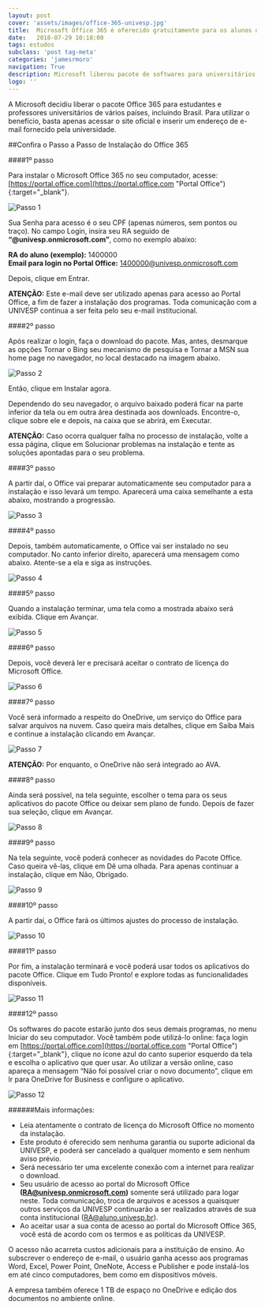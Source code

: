 ```yaml
---
layout: post
cover: 'assets/images/office-365-univesp.jpg'
title:  Microsoft Office 365 é oferecido gratuitamente para os alunos da UNIVESP
date:   2018-07-29 10:18:00
tags: estudos
subclass: 'post tag-meta'
categories: 'jamesrmoro'
navigation: True
description: Microsoft liberou pacote de softwares para universitários e espera beneficiar 7 milhões de pessoas no Brasil.
logo: ''
---
```


A Microsoft decidiu liberar o pacote Office 365 para estudantes e professores universitários de vários países, incluindo Brasil. Para utilizar o benefício, basta apenas acessar o site oficial e inserir um endereço de e-mail fornecido pela universidade.

##Confira o Passo a Passo de Instalação do Office 365


####1º passo

Para instalar o Microsoft Office 365 no seu computador, acesse: [https://portal.office.com](https://portal.office.com "Portal Office"){:target="_blank"}.

<div class="foto">
<img src="assets/images/passo1.jpg" alt="Passo 1">
</div>

Sua Senha para acesso é o seu CPF (apenas números, sem pontos ou traço). No campo Login, insira seu RA seguido de **“@univesp.onmicrosoft.com”**, como no exemplo abaixo:

**RA do aluno (exemplo):** 1400000<br>
**E­mail para login no Portal Office:** 1400000@univesp.onmicrosoft.com

Depois, clique em Entrar.

**ATENÇÃO:** Este e­-mail deve ser utilizado apenas para acesso ao Portal Office, a fim de fazer a instalação dos programas. Toda comunicação com a UNIVESP continua a ser feita pelo seu e-­mail institucional.

####2º passo

Após realizar o login, faça o download do pacote. Mas, antes, desmarque as opções Tornar o Bing seu mecanismo de pesquisa e Tornar a MSN sua home page no navegador, no local destacado na imagem abaixo.

<div class="foto">
<img src="assets/images/passo2.jpg" alt="Passo 2">
</div>

Então, clique em Instalar agora.

Dependendo do seu navegador, o arquivo baixado poderá ficar na parte inferior da tela ou em outra área destinada aos downloads. Encontre­-o, clique sobre ele e depois, na caixa que se abrirá, em Executar.

**ATENÇÃO:** Caso ocorra qualquer falha no processo de instalação, volte a essa página, clique em Solucionar problemas na instalação e tente as soluções apontadas para o seu problema.

####3º passo

A partir daí, o Office vai preparar automaticamente seu computador para a instalação e isso levará um tempo. Aparecerá uma caixa semelhante a esta abaixo, mostrando a progressão.

<div class="foto">
<img src="assets/images/passo3.jpg" alt="Passo 3">
</div>

####4º passo

Depois, também automaticamente, o Office vai ser instalado no seu computador. No canto inferior direito, aparecerá uma mensagem como abaixo. Atente­-se a ela e siga as instruções.

<div class="foto">
<img src="assets/images/passo4.jpg" alt="Passo 4">
</div>

####5º passo

Quando a instalação terminar, uma tela como a mostrada abaixo será exibida. Clique em Avançar.

<div class="foto">
<img src="assets/images/passo5.jpg" alt="Passo 5">
</div>

####6º passo

Depois, você deverá ler e precisará aceitar o contrato de licença do Microsoft Office.

<div class="foto">
<img src="assets/images/passo6.jpg" alt="Passo 6">
</div>

####7º passo

Você será informado a respeito do OneDrive, um serviço do Office para salvar arquivos na nuvem. Caso queira mais detalhes, clique em Saiba Mais e continue a instalação clicando em Avançar.

<div class="foto">
<img src="assets/images/passo7.jpg" alt="Passo 7">
</div>

**ATENÇÃO:** Por enquanto, o OneDrive não será integrado ao AVA.

####8º passo

Ainda será possível, na tela seguinte, escolher o tema para os seus aplicativos do pacote Office ou deixar sem plano de fundo. Depois de fazer sua seleção, clique em Avançar.

<div class="foto">
<img src="assets/images/passo8.jpg" alt="Passo 8">
</div>

####9º passo

Na tela seguinte, você poderá conhecer as novidades do Pacote Office. Caso queira vê-­las, clique em Dê uma olhada. Para apenas continuar a instalação, clique em Não, Obrigado.

<div class="foto">
<img src="assets/images/passo9.jpg" alt="Passo 9">
</div>

####10º passo

A partir daí, o Office fará os últimos ajustes do processo de instalação.

<div class="foto">
<img src="assets/images/passo10.jpg" alt="Passo 10">
</div>

####11º passo

Por fim, a instalação terminará e você poderá usar todos os aplicativos do pacote Office. Clique em Tudo Pronto! e explore todas as funcionalidades disponíveis.

<div class="foto">
<img src="assets/images/passo11.jpg" alt="Passo 11">
</div>

####12º passo

Os softwares do pacote estarão junto dos seus demais programas, no menu Iniciar do seu computador. Você também pode utilizá-­lo online: faça login em [https://portal.office.com](https://portal.office.com "Portal Office"){:target="_blank"}, clique no ícone azul do canto superior esquerdo da tela e escolha o aplicativo que quer usar. Ao utilizar a versão online, caso apareça a mensagem “Não foi possível criar o novo documento”, clique em Ir para OneDrive for Business e configure o aplicativo.

<div class="foto">
<img src="assets/images/passo12.jpg" alt="Passo 12">
</div>

######Mais informações:

* Leia atentamente o contrato de licença do Microsoft Office no momento da instalação.
* Este produto é oferecido sem nenhuma garantia ou suporte adicional da UNIVESP, e poderá ser cancelado a qualquer momento e sem nenhum aviso prévio.
* Será necessário ter uma excelente conexão com a internet para realizar o download.
* Seu usuário de acesso ao portal do Microsoft Office **(RA@univesp.onmicrosoft.com)** somente será utilizado para logar neste. Toda comunicação, troca de arquivos e acessos a quaisquer outros serviços da UNIVESP continuarão a ser realizados através de sua conta institucional (RA@aluno.univesp.br).
* Ao aceitar usar a sua conta de acesso ao portal do Microsoft Office 365, você está de acordo com os termos e as políticas da UNIVESP.

O acesso não acarreta custos adicionais para a instituição de ensino. Ao subscrever o endereço de e-mail, o usuário ganha acesso aos programas Word, Excel, Power Point, OneNote, Access e Publisher e pode instalá-los em até cinco computadores, bem como em dispositivos móveis.

A empresa também oferece 1 TB de espaço no OneDrive e edição dos documentos no ambiente online.